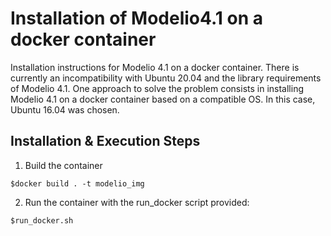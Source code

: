 # Installation of Modelio4.1 on a docker container
Installation instructions for Modelio 4.1 on a docker container. There is currently an incompatibility with Ubuntu 20.04 and the library requirements of Modelio 4.1. One approach to solve the problem consists in installing Modelio 4.1 on a docker container based on a compatible OS. In this case, Ubuntu 16.04 was chosen.

## Installation & Execution Steps

1. Build the container
```
$docker build . -t modelio_img
```
2. Run the container with the run_docker script provided: 
```
$run_docker.sh
```
